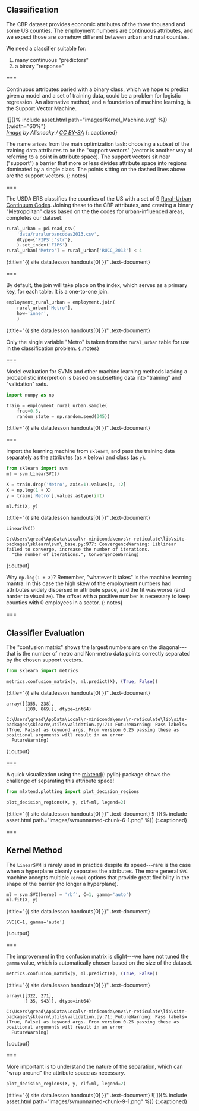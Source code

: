 ---
---

## Classification

The CBP dataset provides economic attributes of the three thousand and
some US counties. The employment numbers are continuous attributes, and
we expect those are somehow different between urban and rural counties.

We need a classifier suitable for:

1. many continuous "predictors"
1. a binary "response"

===

Continuous attributes paried with a binary class, which we hope to
predict given a model and a set of training data, could be a problem
for logistic regression. An alternative method, and a foundation of
machine learning, is the Support Vector Machine.

![]({% include asset.html path="images/Kernel_Machine.svg" %}){:width="60%"}  
*[Image][kernel_machine] by Alisneaky / [CC BY-SA]*
{:.captioned}

[kernel_machine]: https://commons.wikimedia.org/w/index.php?curid=47868867
[CC BY-SA]: https://creativecommons.org/licenses/by-sa/4.0

The name arises from the main optimization task: choosing a subset of
the training data attributes to be the "support vectors" (vector is
another way of referring to a point in attribute space). The support
vectors sit near ("support") a barrier that more or less divides
attribute space into regions dominated by a single class. The points
sitting on the dashed lines above are the support vectors.
{:.notes}

===

The USDA ERS classifies the counties of the US with a set of 9
[Rural-Urban Continuum Codes]. Joining these to the CBP attributes,
and creating a binary "Metropolitan" class based on the the codes for
urban-influenced areas, completes our dataset.



~~~python
rural_urban = pd.read_csv(
    'data/ruralurbancodes2013.csv',
    dtype={'FIPS':'str'},
    ).set_index('FIPS')
rural_urban['Metro'] = rural_urban['RUCC_2013'] < 4
~~~
{:title="{{ site.data.lesson.handouts[0] }}" .text-document}


[Rural-Urban Continuum Codes]: https://www.ers.usda.gov/data-products/rural-urban-continuum-codes/

===

By default, the join will take place on the index, which serves as a
primary key, for each table. It is a one-to-one join.



~~~python
employment_rural_urban = employment.join(
    rural_urban['Metro'],
    how='inner',
    )
~~~
{:title="{{ site.data.lesson.handouts[0] }}" .text-document}


Only the single variable "Metro" is taken from the `rural_urban` table for use
in the classification problem.
{:.notes}

===

Model evaluation for SVMs and other machine learning methods lacking a
probabilistic interpretion is based on subsetting data into "training"
and "validation" sets.



~~~python
import numpy as np

train = employment_rural_urban.sample(
    frac=0.5,
    random_state = np.random.seed(345))
~~~
{:title="{{ site.data.lesson.handouts[0] }}" .text-document}


===

Import the learning machine from `sklearn`, and pass the training data
separately as the attributes (as `X` below) and class (as `y`).



~~~python
from sklearn import svm
ml = svm.LinearSVC()

X = train.drop('Metro', axis=1).values[:, :2]
X = np.log(1 + X)
y = train['Metro'].values.astype(int)

ml.fit(X, y)
~~~
{:title="{{ site.data.lesson.handouts[0] }}" .text-document}


~~~
LinearSVC()

C:\Users\qread\AppData\Local\r-miniconda\envs\r-reticulate\lib\site-packages\sklearn\svm\_base.py:977: ConvergenceWarning: Liblinear failed to converge, increase the number of iterations.
  "the number of iterations.", ConvergenceWarning)
~~~
{:.output}


Why `np.log(1 + X)`? Remember, "whatever it takes" is the machine
learning mantra. In this case the high skew of the employment numbers
had attributes widely dispersed in attribute space, and the fit was
worse (and harder to visualize). The offset with a positive number is
necessary to keep counties with 0 employees in a sector.
{:.notes}

===

## Classifier Evaluation

The "confusion matrix" shows the largest numbers are on the
diagonal---that is the number of metro and Non-metro data points
correctly separated by the chosen support vectors.



~~~python
from sklearn import metrics

metrics.confusion_matrix(y, ml.predict(X), (True, False))
~~~
{:title="{{ site.data.lesson.handouts[0] }}" .text-document}


~~~
array([[355, 238],
       [109, 869]], dtype=int64)

C:\Users\qread\AppData\Local\r-miniconda\envs\r-reticulate\lib\site-packages\sklearn\utils\validation.py:71: FutureWarning: Pass labels=(True, False) as keyword args. From version 0.25 passing these as positional arguments will result in an error
  FutureWarning)
~~~
{:.output}


===

A quick visualization using the [mlxtend](){:.pylib} package
shows the challenge of separating this attribute space!



~~~python
from mlxtend.plotting import plot_decision_regions

plot_decision_regions(X, y, clf=ml, legend=2)
~~~
{:title="{{ site.data.lesson.handouts[0] }}" .text-document}
![ ]({% include asset.html path="images/svmunnamed-chunk-6-1.png" %})
{:.captioned}

===

## Kernel Method

The `LinearSVM` is rarely used in practice despite its speed---rare is
the case when a hyperplane cleanly separates the attributes. The more
general `SVC` machine accepts multiple `kernel` options that provide
great flexibility in the shape of the barrier (no longer a hyperplane).



~~~python
ml = svm.SVC(kernel = 'rbf', C=1, gamma='auto')
ml.fit(X, y)
~~~
{:title="{{ site.data.lesson.handouts[0] }}" .text-document}


~~~
SVC(C=1, gamma='auto')
~~~
{:.output}


===

The improvement in the confusion matrix is slight---we have not tuned
the `gamma` value, which is automatically chosen based on the size of
the dataset.



~~~python
metrics.confusion_matrix(y, ml.predict(X), (True, False))
~~~
{:title="{{ site.data.lesson.handouts[0] }}" .text-document}


~~~
array([[322, 271],
       [ 35, 943]], dtype=int64)

C:\Users\qread\AppData\Local\r-miniconda\envs\r-reticulate\lib\site-packages\sklearn\utils\validation.py:71: FutureWarning: Pass labels=(True, False) as keyword args. From version 0.25 passing these as positional arguments will result in an error
  FutureWarning)
~~~
{:.output}


===

More important is to understand the nature of the separation, which
can "wrap around" the attribute space as necessary.



~~~python
plot_decision_regions(X, y, clf=ml, legend=2)
~~~
{:title="{{ site.data.lesson.handouts[0] }}" .text-document}
![ ]({% include asset.html path="images/svmunnamed-chunk-9-1.png" %})
{:.captioned}

<!--
https://www.ers.usda.gov/data-products/rural-urban-continuum-codes/
FIPS over 3K
RUCC_2013 1,2,3 Metro / 4-9 Nonmetro
-->
